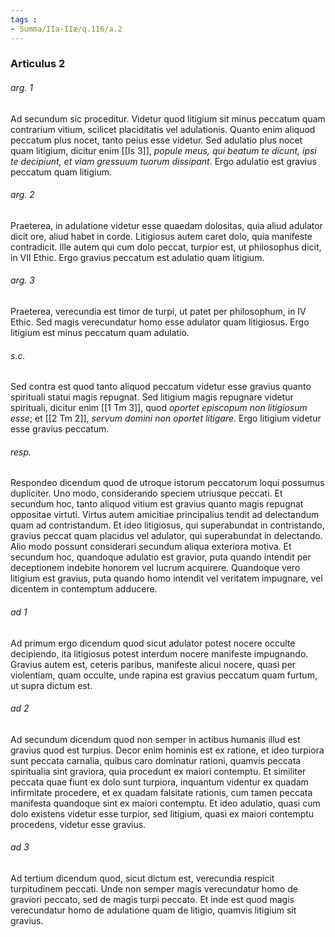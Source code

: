 ```yaml
---
tags : 
- Summa/IIa-IIæ/q.116/a.2
---
```


### Articulus 2

###### arg. 1
Ad secundum sic proceditur. Videtur quod litigium sit minus peccatum quam contrarium vitium, scilicet placiditatis vel adulationis. Quanto enim aliquod peccatum plus nocet, tanto peius esse videtur. Sed adulatio plus nocet quam litigium, dicitur enim [[Is 3]], *popule meus, qui beatum te dicunt, ipsi te decipiunt, et viam gressuum tuorum dissipant*. Ergo adulatio est gravius peccatum quam litigium.

###### arg. 2
Praeterea, in adulatione videtur esse quaedam dolositas, quia aliud adulator dicit ore, aliud habet in corde. Litigiosus autem caret dolo, quia manifeste contradicit. Ille autem qui cum dolo peccat, turpior est, ut philosophus dicit, in VII Ethic. Ergo gravius peccatum est adulatio quam litigium.

###### arg. 3
Praeterea, verecundia est timor de turpi, ut patet per philosophum, in IV Ethic. Sed magis verecundatur homo esse adulator quam litigiosus. Ergo litigium est minus peccatum quam adulatio.

###### s.c.
Sed contra est quod tanto aliquod peccatum videtur esse gravius quanto spirituali statui magis repugnat. Sed litigium magis repugnare videtur spirituali, dicitur enim [[1 Tm 3]], quod *oportet episcopum non litigiosum esse*; et [[2 Tm 2]], *servum domini non oportet litigare*. Ergo litigium videtur esse gravius peccatum.

###### resp.
Respondeo dicendum quod de utroque istorum peccatorum loqui possumus dupliciter. Uno modo, considerando speciem utriusque peccati. Et secundum hoc, tanto aliquod vitium est gravius quanto magis repugnat oppositae virtuti. Virtus autem amicitiae principalius tendit ad delectandum quam ad contristandum. Et ideo litigiosus, qui superabundat in contristando, gravius peccat quam placidus vel adulator, qui superabundat in delectando. Alio modo possunt considerari secundum aliqua exteriora motiva. Et secundum hoc, quandoque adulatio est gravior, puta quando intendit per deceptionem indebite honorem vel lucrum acquirere. Quandoque vero litigium est gravius, puta quando homo intendit vel veritatem impugnare, vel dicentem in contemptum adducere.

###### ad 1
Ad primum ergo dicendum quod sicut adulator potest nocere occulte decipiendo, ita litigiosus potest interdum nocere manifeste impugnando. Gravius autem est, ceteris paribus, manifeste alicui nocere, quasi per violentiam, quam occulte, unde rapina est gravius peccatum quam furtum, ut supra dictum est.

###### ad 2
Ad secundum dicendum quod non semper in actibus humanis illud est gravius quod est turpius. Decor enim hominis est ex ratione, et ideo turpiora sunt peccata carnalia, quibus caro dominatur rationi, quamvis peccata spiritualia sint graviora, quia procedunt ex maiori contemptu. Et similiter peccata quae fiunt ex dolo sunt turpiora, inquantum videntur ex quadam infirmitate procedere, et ex quadam falsitate rationis, cum tamen peccata manifesta quandoque sint ex maiori contemptu. Et ideo adulatio, quasi cum dolo existens videtur esse turpior, sed litigium, quasi ex maiori contemptu procedens, videtur esse gravius.

###### ad 3
Ad tertium dicendum quod, sicut dictum est, verecundia respicit turpitudinem peccati. Unde non semper magis verecundatur homo de graviori peccato, sed de magis turpi peccato. Et inde est quod magis verecundatur homo de adulatione quam de litigio, quamvis litigium sit gravius.

